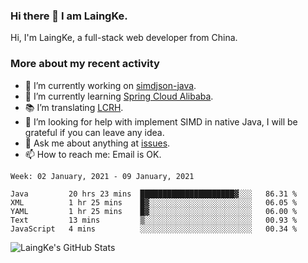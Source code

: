 ### Hi there 👋 I am LaingKe.

Hi, I'm LaingKe, a full-stack web developer from China.

### More about my recent activity

- 🔭 I’m currently working on [simdjson-java](https://github.com/laingke/simdjson-java).
- 🌱 I’m currently learning [Spring Cloud Alibaba](https://github.com/alibaba/spring-cloud-alibaba).
- :books: I’m translating [LCRH](https://github.com/LCTT/LCRH).
- 🤔 I’m looking for help with implement SIMD in native Java, I will be grateful if you can leave any idea.
- 💬 Ask me about anything at [issues](https://github.com/laingke/laingke/issues).
- 📫 How to reach me: Email is OK.

<!--START_SECTION:waka-->
```text
Week: 02 January, 2021 - 09 January, 2021

Java         20 hrs 23 mins  █████████████████████▓░░░   86.31 % 
XML          1 hr 25 mins    █▓░░░░░░░░░░░░░░░░░░░░░░░   06.05 % 
YAML         1 hr 25 mins    █▓░░░░░░░░░░░░░░░░░░░░░░░   06.00 % 
Text         13 mins         ▒░░░░░░░░░░░░░░░░░░░░░░░░   00.93 % 
JavaScript   4 mins          ░░░░░░░░░░░░░░░░░░░░░░░░░   00.34 % 
```
<!--END_SECTION:waka-->

![LaingKe's GitHub Stats](https://github-readme-stats.vercel.app/api?username=laingke&show_icons=true&theme=nightowl&count_private=true)

